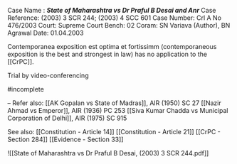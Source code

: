 Case Name : ***State of Maharashtra vs Dr Praful B Desai and Anr***
Case Reference: (2003) 3 SCR 244; (2003) 4 SCC 601
Case Number: Crl A No 476/2003
Court: Supreme Court
Bench:  02
Coram: SN Variava (Author), BN Agrawal
Date: 01.04.2003

Contemporanea exposition est optima et fortissimm (contemporaneous exposition is the best and strongest in law) has no application to the [[CrPC]].

Trial by video-conferencing

#incomplete 

–
Refer also:
[[AK Gopalan vs State of Madras]], AIR (1950) SC 27
[[Nazir Ahmad vs Emperor]], AIR (1936) PC 253
[[Siva Kumar Chadda vs Municipal Corporation of Delhi]], AIR (1975) SC 915

See also:
[[Constitution - Article 14]]
[[Constitution - Article 21]]
[[CrPC - Section 284]]
[[Evidence - Section 33]]

![[State of Maharashtra vs Dr Praful B Desai, (2003) 3 SCR 244.pdf]]